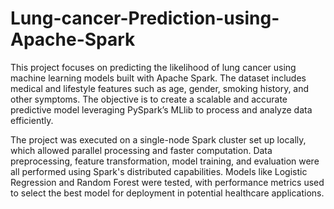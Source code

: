 # Lung-cancer-Prediction-using-Apache-Spark

This project focuses on predicting the likelihood of lung cancer using machine learning models built with Apache Spark. The dataset includes medical and lifestyle features such as age, gender, smoking history, and other symptoms. The objective is to create a scalable and accurate predictive model leveraging PySpark’s MLlib to process and analyze data efficiently.

The project was executed on a single-node Spark cluster set up locally, which allowed parallel processing and faster computation. Data preprocessing, feature transformation, model training, and evaluation were all performed using Spark's distributed capabilities. Models like Logistic Regression and Random Forest were tested, with performance metrics used to select the best model for deployment in potential healthcare applications.

